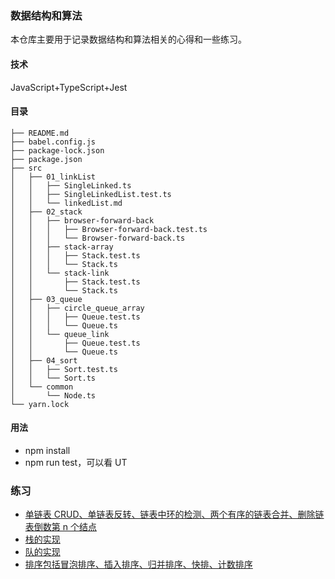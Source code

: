 ### 数据结构和算法

本仓库主要用于记录数据结构和算法相关的心得和一些练习。

#### 技术

JavaScript+TypeScript+Jest

#### 目录

```
├── README.md
├── babel.config.js
├── package-lock.json
├── package.json
├── src
│   ├── 01_linkList
│   │   ├── SingleLinked.ts
│   │   ├── SingleLinkedList.test.ts
│   │   └── linkedList.md
│   ├── 02_stack
│   │   ├── browser-forward-back
│   │   │   ├── Browser-forward-back.test.ts
│   │   │   └── Browser-forward-back.ts
│   │   ├── stack-array
│   │   │   ├── Stack.test.ts
│   │   │   └── Stack.ts
│   │   └── stack-link
│   │       ├── Stack.test.ts
│   │       └── Stack.ts
│   ├── 03_queue
│   │   ├── circle_queue_array
│   │   │   ├── Queue.test.ts
│   │   │   └── Queue.ts
│   │   └── queue_link
│   │       ├── Queue.test.ts
│   │       └── Queue.ts
│   ├── 04_sort
│   │   ├── Sort.test.ts
│   │   └── Sort.ts
│   └── common
│       └── Node.ts
└── yarn.lock

```

#### 用法

- npm install
- npm run test，可以看 UT

### 练习

- [单链表 CRUD、单链表反转、链表中环的检测、两个有序的链表合并、删除链表倒数第 n 个结点](/src/01_linkList)
- [栈的实现](/src/02_stack/)
- [队的实现](/src/03_queue)
- [排序包括冒泡排序、插入排序、归并排序、快排、计数排序](/src/04_sort)
